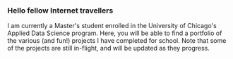 ### Hello fellow Internet travellers

I am currently a Master's student enrolled in the University of Chicago's Applied Data Science program. Here, you will be able to find a portfolio of the various (and fun!) projects I have completed for school. Note that some of the projects are still in-flight, and will be updated as they progress.
